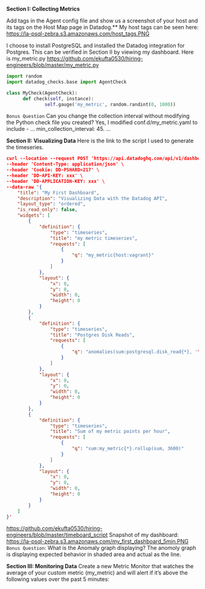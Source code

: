 **Section I: Collecting Metrics**

Add tags in the Agent config file and show us a screenshot of your host and its tags on the Host Map page in Datadog.**
My host tags can be seen here: https://la-psql-zebra.s3.amazonaws.com/host_tags.PNG

I choose to install PostgreSQL and installed the Datadog integration for Postgres. This can be verified in Section II by viewing my dashboard. 
Here is my_metric.py https://github.com/ekufta0530/hiring-engineers/blob/master/my_metric.py
```python
import random
import datadog_checks.base import AgentCheck

class MyCheck(AgentCheck):
      def check(self, instance):
              self.gauge('my_metric', random.randint(0, 1000))
```


`Bonus Question` Can you change the collection interval without modifying the Python check file you created? Yes, I modified conf.d/my_metric.yaml to include - 
...
min_collection_interval: 45. 
...

**Section II: Visualizing Data**
Here is the link to the script I used to generate the timeseries. 
```json
curl --location --request POST 'https://api.datadoghq.com/api/v1/dashboard' \
--header 'Content-Type: application/json' \
--header 'Cookie: DD-PSHARD=217' \
--header 'DD-API-KEY: xxx' \
--header 'DD-APPLICATION-KEY: xxx' \
--data-raw '{
    "title": "My First Dashboard",
    "description": "Visualizing Data with the Datadog API",
    "layout_type": "ordered",
    "is_read_only": false,
    "widgets": [
        {
            "definition": {
                "type": "timeseries",
                "title": "my metric timeseries",
                "requests": [
                    {
                        "q": "my_metric{host:vagrant}"
                    }
                ]
            },
            "layout": {
                "x": 0,
                "y": 0,
                "width": 0,
                "height": 0
            }
        },
        {
            "definition": {
                "type": "timeseries",
                "title": "Postgres Disk Reads",
                "requests": [
                    {
                        "q": "anomalies(sum:postgresql.disk_read{*}, '\''basic'\'', 2)"
                    }
                ]
            },
            "layout": {
                "x": 0,
                "y": 0,
                "width": 0,
                "height": 0
            }
        },
        {
            "definition": {
                "type": "timeseries",
                "title": "Sum of my metric points per hour",
                "requests": [
                    {
                        "q": "sum:my_metric{*}.rollup(sum, 3600)"
                    }
                ]
            },
            "layout": {
                "x": 0,
                "y": 0,
                "width": 0,
                "height": 0
            }
        }
    ]
}'
```


https://github.com/ekufta0530/hiring-engineers/blob/master/timeboard_script
Snapshot of my dashboard: https://la-psql-zebra.s3.amazonaws.com/my_first_dashboard_5min.PNG
`Bonus Question`: What is the Anomaly graph displaying?
The anomoly graph is displaying expected behavior in shaded area and actual as the line.

**Section III: Monitoring Data**
Create a new Metric Monitor that watches the average of your custom metric (my_metric) and will alert if it’s above the following values over the past 5 minutes:


